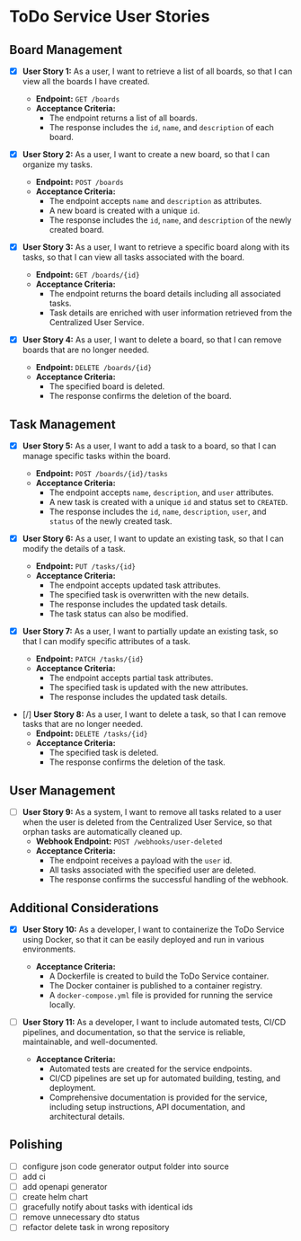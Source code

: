 # ToDo Service User Stories

## Board Management
- [x] **User Story 1:** As a user, I want to retrieve a list of all boards, so that I can view all the boards I have created.
    - **Endpoint:** `GET /boards`
    - **Acceptance Criteria:**
        - The endpoint returns a list of all boards.
        - The response includes the `id`, `name`, and `description` of each board.

- [x] **User Story 2:** As a user, I want to create a new board, so that I can organize my tasks.
    - **Endpoint:** `POST /boards`
    - **Acceptance Criteria:**
        - The endpoint accepts `name` and `description` as attributes.
        - A new board is created with a unique `id`.
        - The response includes the `id`, `name`, and `description` of the newly created board.

- [x] **User Story 3:** As a user, I want to retrieve a specific board along with its tasks, so that I can view all tasks associated with the board.
    - **Endpoint:** `GET /boards/{id}`
    - **Acceptance Criteria:**
        - The endpoint returns the board details including all associated tasks.
        - Task details are enriched with user information retrieved from the Centralized User Service.

- [x] **User Story 4:** As a user, I want to delete a board, so that I can remove boards that are no longer needed.
    - **Endpoint:** `DELETE /boards/{id}`
    - **Acceptance Criteria:**
        - The specified board is deleted.
        - The response confirms the deletion of the board.

## Task Management
- [x] **User Story 5:** As a user, I want to add a task to a board, so that I can manage specific tasks within the board.
    - **Endpoint:** `POST /boards/{id}/tasks`
    - **Acceptance Criteria:**
        - The endpoint accepts `name`, `description`, and `user` attributes.
        - A new task is created with a unique `id` and status set to `CREATED`.
        - The response includes the `id`, `name`, `description`, `user`, and `status` of the newly created task.

- [x] **User Story 6:** As a user, I want to update an existing task, so that I can modify the details of a task.
    - **Endpoint:** `PUT /tasks/{id}`
    - **Acceptance Criteria:**
        - The endpoint accepts updated task attributes.
        - The specified task is overwritten with the new details.
        - The response includes the updated task details.
        - The task status can also be modified.

- [x] **User Story 7:** As a user, I want to partially update an existing task, so that I can modify specific attributes of a task.
    - **Endpoint:** `PATCH /tasks/{id}`
    - **Acceptance Criteria:**
        - The endpoint accepts partial task attributes.
        - The specified task is updated with the new attributes.
        - The response includes the updated task details.

- [/] **User Story 8:** As a user, I want to delete a task, so that I can remove tasks that are no longer needed.
    - **Endpoint:** `DELETE /tasks/{id}`
    - **Acceptance Criteria:**
        - The specified task is deleted.
        - The response confirms the deletion of the task.

## User Management
- [ ] **User Story 9:** As a system, I want to remove all tasks related to a user when the user is deleted from the Centralized User Service, so that orphan tasks are automatically cleaned up.
    - **Webhook Endpoint:** `POST /webhooks/user-deleted`
    - **Acceptance Criteria:**
        - The endpoint receives a payload with the `user` id.
        - All tasks associated with the specified user are deleted.
        - The response confirms the successful handling of the webhook.

## Additional Considerations
- [x] **User Story 10:** As a developer, I want to containerize the ToDo Service using Docker, so that it can be easily deployed and run in various environments.
    - **Acceptance Criteria:**
        - A Dockerfile is created to build the ToDo Service container.
        - The Docker container is published to a container registry.
        - A `docker-compose.yml` file is provided for running the service locally.

- [ ] **User Story 11:** As a developer, I want to include automated tests, CI/CD pipelines, and documentation, so that the service is reliable, maintainable, and well-documented.
    - **Acceptance Criteria:**
        - Automated tests are created for the service endpoints.
        - CI/CD pipelines are set up for automated building, testing, and deployment.
        - Comprehensive documentation is provided for the service, including setup instructions, API documentation, and architectural details.

## Polishing

- [ ] configure json code generator output folder into source
- [ ] add ci
- [ ] add openapi generator
- [ ] create helm chart
- [ ] gracefully notify about tasks with identical ids
- [ ] remove unnecessary dto status
- [ ] refactor delete task in wrong repository
